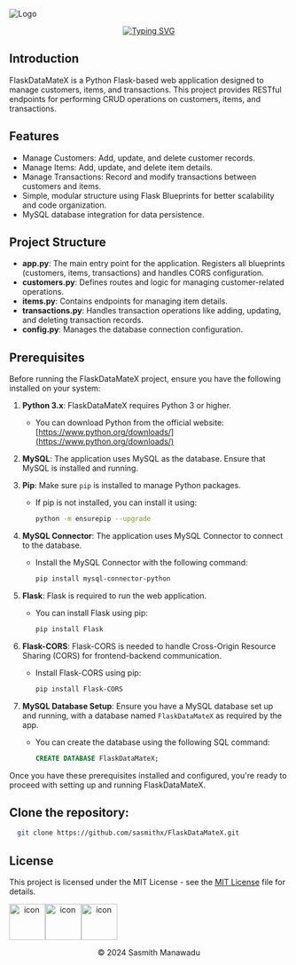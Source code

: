 
![Logo](https://static.wixstatic.com/media/b2dfda_1c51fe6397954d13a39841c7f66f4a7d~mv2.png/v1/fill/w_480,h_300,al_c,q_85,usm_0.66_1.00_0.01,enc_auto/b2dfda_1c51fe6397954d13a39841c7f66f4a7d~mv2.png)


<div align="center" ><a href="https://git.io/typing-svg"><img src="https://readme-typing-svg.demolab.com?font=Poppins&size=30&pause=1000&color=AFF78A&width=435&lines=FlaskDataMateX" alt="Typing SVG" /></a></div>

## Introduction

FlaskDataMateX is a Python Flask-based web application designed to manage customers, items, and transactions. This project provides RESTful endpoints for performing CRUD operations on customers, items, and transactions.

## Features

- Manage Customers: Add, update, and delete customer records.
- Manage Items: Add, update, and delete item details.
- Manage Transactions: Record and modify transactions between customers and items.
- Simple, modular structure using Flask Blueprints for better scalability and code organization.
- MySQL database integration for data persistence.


## Project Structure

- **app.py**: The main entry point for the application. Registers all blueprints (customers, items, transactions) and handles CORS configuration.
- **customers.py**: Defines routes and logic for managing customer-related operations.
- **items.py**: Contains endpoints for managing item details.
- **transactions.py**: Handles transaction operations like adding, updating, and deleting transaction records.
- **config.py**: Manages the database connection configuration.

## Prerequisites

Before running the FlaskDataMateX project, ensure you have the following installed on your system:

1. **Python 3.x**: FlaskDataMateX requires Python 3 or higher.
   - You can download Python from the official website: [https://www.python.org/downloads/](https://www.python.org/downloads/)

2. **MySQL**: The application uses MySQL as the database. Ensure that MySQL is installed and running.
   

3. **Pip**: Make sure `pip` is installed to manage Python packages.
   - If pip is not installed, you can install it using:
     ```bash
     python -m ensurepip --upgrade
     ```

4. **MySQL Connector**: The application uses MySQL Connector to connect to the database.
   - Install the MySQL Connector with the following command:
     ```bash
     pip install mysql-connector-python
     ```

5. **Flask**: Flask is required to run the web application.
   - You can install Flask using pip:
     ```bash
     pip install Flask
     ```

6. **Flask-CORS**: Flask-CORS is needed to handle Cross-Origin Resource Sharing (CORS) for frontend-backend communication.
   - Install Flask-CORS using pip:
     ```bash
     pip install Flask-CORS
     ```

7. **MySQL Database Setup**: Ensure you have a MySQL database set up and running, with a database named `FlaskDataMateX` as required by the app.
   - You can create the database using the following SQL command:
     ```sql
     CREATE DATABASE FlaskDataMateX;
     ```

Once you have these prerequisites installed and configured, you're ready to proceed with setting up and running FlaskDataMateX.


## Clone the repository:


```bash
  git clone https://github.com/sasmithx/FlaskDataMateX.git
```


## License

This project is licensed under the MIT License - see the [MIT License](LICENSE) file for details.

<div align="center" style="display: flex; align-items: flex-start;">
    <img src="https://techstack-generator.vercel.app/python-icon.svg" alt="icon" width="65" height="65" />
    <img src="https://techstack-generator.vercel.app/mysql-icon.svg" alt="icon" width="65" height="65" />
    <img src="https://techstack-generator.vercel.app/restapi-icon.svg" alt="icon" width="65" height="65" />
</div>

<p align="center">
  &copy; 2024 Sasmith Manawadu
</p>

